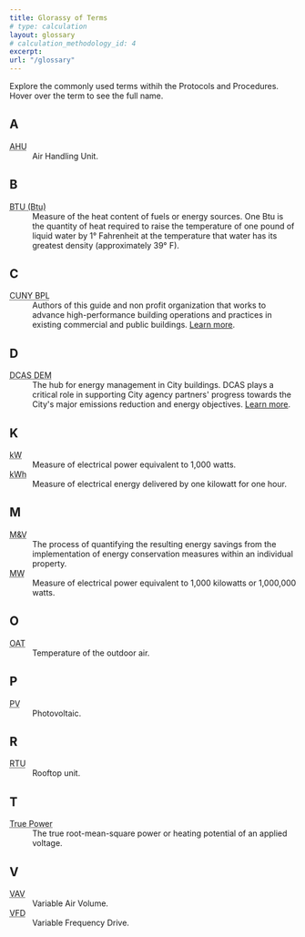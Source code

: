 ```yaml
---
title: Glorassy of Terms
# type: calculation
layout: glossary
# calculation_methodology_id: 4
excerpt: 
url: "/glossary"
---
```


Explore the commonly used terms withih the Protocols and Procedures. Hover over the term to see the full name. 

<div class="glossary">

<section>

## A

<dl>
    <dt id="ahu"><abbr title="Air Handling Unit">AHU</abbr></dt>
    <dd>Air Handling Unit.</dd>
</dl>

</section>

<section>

## B

<dl>
    <dt id="btu"><abbr title="British Thermal Unit">BTU (Btu)</abbr></dt>
    <dd>Measure of the heat content of fuels or energy sources. One Btu is the quantity of heat required to raise the temperature of one pound of liquid water by 1° Fahrenheit at the temperature that water has its greatest density (approximately 39° F).</dd>
</dl>

</section>

<section>

## C

<dl>
    <dt id="cunybpl"><abbr title="City University of New York Building Performance Lab">CUNY BPL</abbr></dt>
    <dd>Authors of this guide and non profit organization that works to advance high-performance building operations and practices in existing commercial and public buildings. <a href="https://cunybpl.org/">Learn more</a>.</dd>
</dl>

</section>

<section>

## D

<dl>
    <dt id="dem"><abbr title="NYC Department of Citywide Administrative Services Division of Energy Management">DCAS DEM</abbr></dt>
    <dd>The hub for energy management in City buildings. DCAS plays a critical role in supporting City agency partners' progress towards the City's major emissions reduction and energy objectives. <a href="https://www.nyc.gov/site/dcas/agencies/energy-management.page">Learn more</a>.</dd>
</dl>

</section>

<section>

## K

<dl>
    <dt id="kw"><abbr title="Kilowatt">kW</abbr></dt>
    <dd>Measure of electrical power equivalent to 1,000 watts.</dd>
    <dt id="kwh"><abbr title="Kilowatt Hour">kWh</abbr></dt>
    <dd>Measure of electrical energy delivered by one kilowatt for one hour.</dd>
</dl>

</section>

<section>

## M

<dl>
    <dt id="mv"><abbr title="Measurement and Verification">M&V</abbr></dt>
    <dd>The process of quantifying the resulting energy savings from the implementation of energy conservation measures within an individual property.</dd>
    <dt id="mw"><abbr title="Megawatt">MW</abbr></dt>
    <dd>Measure of electrical power equivalent to 1,000 kilowatts or 1,000,000 watts.</dd>
</dl>

</section>

<section>

## O

<dl>
    <dt id="oat"><abbr title="Outdoor Air temperature">OAT</abbr></dt>
    <dd>Temperature of the outdoor air.</dd>
</dl>

</section>

<section>

## P

<dl>
    <dt id="pv"><abbr title="Photovoltaic">PV</abbr></dt>
    <dd>Photovoltaic.</dd>
</dl>

</section>

<section>

## R

<dl>
    <dt id="rtu"><abbr title="Rooftop Unit">RTU</abbr></dt>
    <dd>Rooftop unit.</dd>
</dl>

</section>

<section>

## T

<dl>
    <dt id="truerms"><abbr title="True RMS Power">True Power</abbr></dt>
    <dd>The true root-mean-square power or heating potential of an applied voltage.</dd>
</dl>

</section>

<section>

## V

<dl>
    <dt id="vav"><abbr title="Variable Air Volume">VAV</abbr></dt>
    <dd>Variable Air Volume.</dd>
    <dt id="vfd"><abbr title="Variable Frequency Drive">VFD</abbr></dt>
    <dd>Variable Frequency Drive.</dd>
</dl>

</section>

</div>